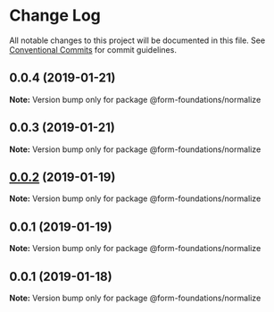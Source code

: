 # Change Log

All notable changes to this project will be documented in this file.
See [Conventional Commits](https://conventionalcommits.org) for commit guidelines.

## 0.0.4 (2019-01-21)

**Note:** Version bump only for package @form-foundations/normalize





## 0.0.3 (2019-01-21)

**Note:** Version bump only for package @form-foundations/normalize





## [0.0.2](https://github.com/nathanvale/form-foundations/compare/@form-foundations/normalize@0.0.1...@form-foundations/normalize@0.0.2) (2019-01-19)

**Note:** Version bump only for package @form-foundations/normalize





## 0.0.1 (2019-01-19)

**Note:** Version bump only for package @form-foundations/normalize





## 0.0.1 (2019-01-18)

**Note:** Version bump only for package @form-foundations/normalize
